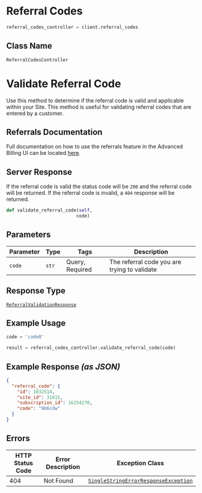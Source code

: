 # Referral Codes

```python
referral_codes_controller = client.referral_codes
```

## Class Name

`ReferralCodesController`


# Validate Referral Code

Use this method to determine if the referral code is valid and applicable within your Site. This method is useful for validating referral codes that are entered by a customer.

## Referrals Documentation

Full documentation on how to use the referrals feature in the Advanced Billing UI can be located [here](https://maxio.zendesk.com/hc/en-us/sections/24286965611405-Referrals).

## Server Response

If the referral code is valid the status code will be `200` and the referral code will be returned. If the referral code is invalid, a `404` response will be returned.

```python
def validate_referral_code(self,
                          code)
```

## Parameters

| Parameter | Type | Tags | Description |
|  --- | --- | --- | --- |
| `code` | `str` | Query, Required | The referral code you are trying to validate |

## Response Type

[`ReferralValidationResponse`](../../doc/models/referral-validation-response.md)

## Example Usage

```python
code = 'code8'

result = referral_codes_controller.validate_referral_code(code)
```

## Example Response *(as JSON)*

```json
{
  "referral_code": {
    "id": 1032514,
    "site_id": 31615,
    "subscription_id": 16254270,
    "code": "9b6cdw"
  }
}
```

## Errors

| HTTP Status Code | Error Description | Exception Class |
|  --- | --- | --- |
| 404 | Not Found | [`SingleStringErrorResponseException`](../../doc/models/single-string-error-response-exception.md) |

